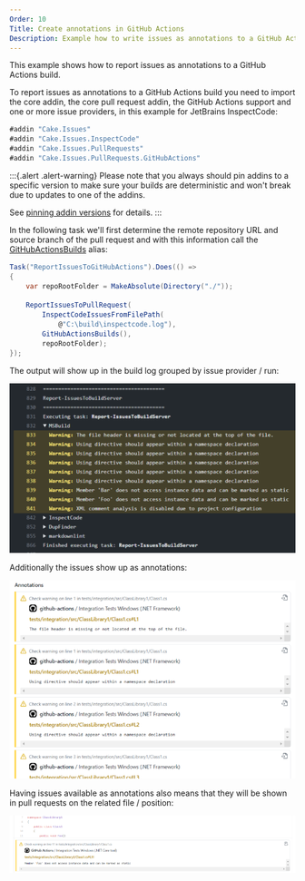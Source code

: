```yaml
---
Order: 10
Title: Create annotations in GitHub Actions
Description: Example how to write issues as annotations to a GitHub Actions build.
---
```

This example shows how to report issues as annotations to a GitHub Actions build.

To report issues as annotations to a GitHub Actions build you need to import the core addin,
the core pull request addin, the GitHub Actions support and one or more issue providers,
in this example for JetBrains InspectCode:

```csharp
#addin "Cake.Issues"
#addin "Cake.Issues.InspectCode"
#addin "Cake.Issues.PullRequests"
#addin "Cake.Issues.PullRequests.GitHubActions"
```

:::{.alert .alert-warning}
Please note that you always should pin addins to a specific version to make sure your builds are deterministic and
won't break due to updates to one of the addins.

See [pinning addin versions](https://cakebuild.net/docs/tutorials/pinning-cake-version#pinning-addin-version) for details.
:::

In the following task we'll first determine the remote repository URL and
source branch of the pull request and with this information call the [GitHubActionsBuilds] alias:

```csharp
Task("ReportIssuesToGitHubActions").Does(() =>
{
    var repoRootFolder = MakeAbsolute(Directory("./"));

    ReportIssuesToPullRequest(
        InspectCodeIssuesFromFilePath(
            @"C:\build\inspectcode.log"),
        GitHubActionsBuilds(),
        repoRootFolder);
});
```

The output will show up in the build log grouped by issue provider / run:

![Log output](githubactions-log-output.png "Log output")

Additionally the issues show up as annotations:

![Annotations](githubactions-annotations.png "Annotations")

Having issues available as annotations also means that they will be shown in pull requests on the related file / position:

![Pull request integration](githubactions-pullrequest-integration.png "Pull request integration")

[GitHubActionsBuilds]: ../../../../api/Cake.Issues.PullRequests.GitHubActions/GitHubActionsBuildsAliases/